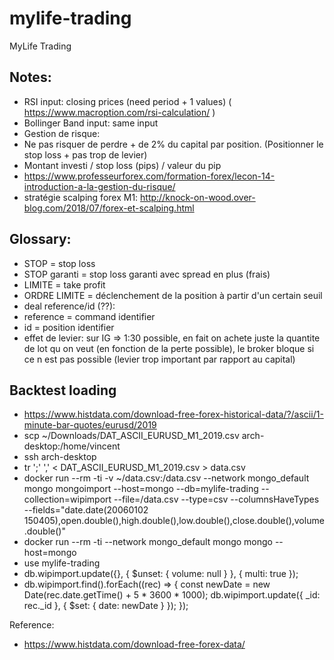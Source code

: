 # mylife-trading

MyLife Trading

## Notes: 
- RSI input: closing prices (need period + 1 values) ( https://www.macroption.com/rsi-calculation/ )
- Bollinger Band input: same input
- Gestion de risque:
 - Ne pas risquer de perdre + de 2% du capital par position. (Positionner le stop loss + pas trop de levier)
 - Montant investi / stop loss (pips) / valeur du pip
 - https://www.professeurforex.com/formation-forex/lecon-14-introduction-a-la-gestion-du-risque/
- stratégie scalping forex M1: http://knock-on-wood.over-blog.com/2018/07/forex-et-scalping.html

## Glossary:
- STOP = stop loss
- STOP garanti = stop loss garanti avec spread en plus (frais)
- LIMITE = take profit
- ORDRE LIMITE = déclenchement de la position à partir d'un certain seuil
- deal reference/id (??):
 - reference = command identifier
 - id = position identifier
- effet de levier: sur IG => 1:30 possible, en fait on achete juste la quantite de lot qu on veut (en fonction de la perte possible), le broker bloque si ce n est pas possible (levier trop important par rapport au capital)

## Backtest loading

- https://www.histdata.com/download-free-forex-historical-data/?/ascii/1-minute-bar-quotes/eurusd/2019
- scp ~/Downloads/DAT_ASCII_EURUSD_M1_2019.csv arch-desktop:/home/vincent
- ssh arch-desktop
- tr ';' ',' < DAT_ASCII_EURUSD_M1_2019.csv > data.csv
- docker run --rm -ti -v ~/data.csv:/data.csv --network mongo_default mongo mongoimport --host=mongo --db=mylife-trading --collection=wipimport --file=/data.csv --type=csv  --columnsHaveTypes --fields="date.date(20060102 150405),open.double(),high.double(),low.double(),close.double(),volume.double()"
- docker run --rm -ti --network mongo_default mongo mongo --host=mongo
 - use mylife-trading
 - db.wipimport.update({}, { $unset: { volume: null } }, { multi: true });
 - db.wipimport.find().forEach((rec) => { const newDate = new Date(rec.date.getTime() + 5 * 3600 *  1000); db.wipimport.update({ _id: rec._id }, { $set: { date: newDate } }); });


Reference:
- https://www.histdata.com/download-free-forex-data/
